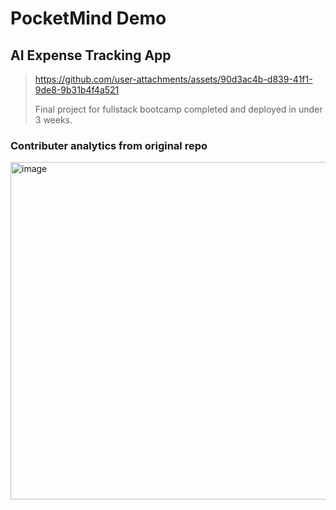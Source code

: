 # PocketMind Demo
## AI Expense Tracking App



> https://github.com/user-attachments/assets/90d3ac4b-d839-41f1-9de8-9b31b4f4a521
> 
> Final project for fullstack bootcamp completed and deployed in under 3 weeks.
> 


### Contributer analytics from original repo
<img width="540" alt="image" src="https://github.com/user-attachments/assets/1481f72b-7dff-4363-87d8-a1a4359112b4" />

